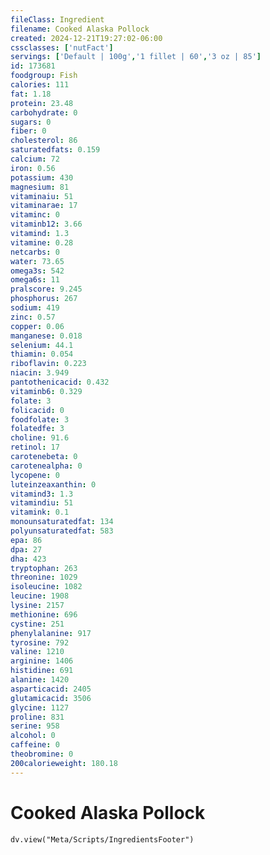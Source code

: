 ```yaml
---
fileClass: Ingredient
filename: Cooked Alaska Pollock
created: 2024-12-21T19:27:02-06:00
cssclasses: ['nutFact']
servings: ['Default | 100g','1 fillet | 60','3 oz | 85']
id: 173681
foodgroup: Fish
calories: 111
fat: 1.18
protein: 23.48
carbohydrate: 0
sugars: 0
fiber: 0
cholesterol: 86
saturatedfats: 0.159
calcium: 72
iron: 0.56
potassium: 430
magnesium: 81
vitaminaiu: 51
vitaminarae: 17
vitaminc: 0
vitaminb12: 3.66
vitamind: 1.3
vitamine: 0.28
netcarbs: 0
water: 73.65
omega3s: 542
omega6s: 11
pralscore: 9.245
phosphorus: 267
sodium: 419
zinc: 0.57
copper: 0.06
manganese: 0.018
selenium: 44.1
thiamin: 0.054
riboflavin: 0.223
niacin: 3.949
pantothenicacid: 0.432
vitaminb6: 0.329
folate: 3
folicacid: 0
foodfolate: 3
folatedfe: 3
choline: 91.6
retinol: 17
carotenebeta: 0
carotenealpha: 0
lycopene: 0
luteinzeaxanthin: 0
vitamind3: 1.3
vitamindiu: 51
vitamink: 0.1
monounsaturatedfat: 134
polyunsaturatedfat: 583
epa: 86
dpa: 27
dha: 423
tryptophan: 263
threonine: 1029
isoleucine: 1082
leucine: 1908
lysine: 2157
methionine: 696
cystine: 251
phenylalanine: 917
tyrosine: 792
valine: 1210
arginine: 1406
histidine: 691
alanine: 1420
asparticacid: 2405
glutamicacid: 3506
glycine: 1127
proline: 831
serine: 958
alcohol: 0
caffeine: 0
theobromine: 0
200calorieweight: 180.18
---
```


# Cooked Alaska Pollock

```dataviewjs
dv.view("Meta/Scripts/IngredientsFooter")
```